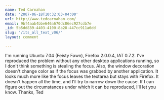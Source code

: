 ```yaml
---
name: Ted Carnahan
date: '2007-06-18T10:32:03-04:00'
url: http://www.tedcarnahan.com/
email: 9bf4aab4bbe646a670dc86ec927cdb7e
_id: 5b5dd839-4403-4100-8a28-447cc911a6dd
slug: "/its_all_text_v06/"
layout: comment

---
```


I'm running Ubuntu 7.04 (Feisty Fawn), Firefox 2.0.0.4, IAT 0.7.2.  I've reproduced the problem without any other desktop applications running, so I don't think something is stealing the focus.  Also, the window decoration doesn't change color as if the focus was grabbed by another application.  It looks much more like the focus leaves the textarea but stays with Firefox.  It doesn't happen all the time, and I'll try to narrow down the cause.  If I can figure out the circumstances under which it can be reproduced, I'll let you know.  Thanks, Ted
